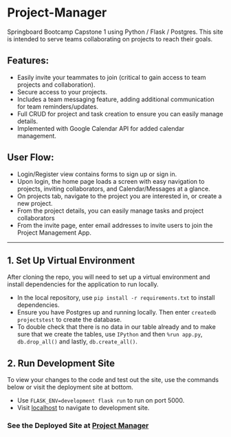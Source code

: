 # Project-Manager
Springboard Bootcamp Capstone 1 using Python / Flask / Postgres. This site is intended to serve teams collaborating on projects to reach their goals. 

## Features: 
- Easily invite your teammates to join (critical to gain access to team projects and collaboration).
- Secure access to your projects.
- Includes a team messaging feature, adding additional communication for team reminders/updates.
- Full CRUD for project and task creation to ensure you can easily manage details.
- Implemented with Google Calendar API for added calendar management.

## User Flow: 
- Login/Register view contains forms to sign up or sign in.
- Upon login, the home page loads a screen with easy navigation to projects, inviting collaborators, and Calendar/Messages at a glance.
- On projects tab, navigate to the project you are interested in, or create a new project.
- From the project details, you can easily manage tasks and project collaborators
- From the invite page, enter email addresses to invite users to join the Project Management App.

---
## 1. Set Up Virtual Environment
After cloning the repo, you will need to set up a virtual environment and install dependencies for the application to run locally.
- In the local repository, use `pip install -r requirements.txt` to install dependencies.
- Ensure you have Postgres up and running locally. Then enter `createdb projectstest` to create the database.
- To double check that there is no data in our table already and to make sure that we create the tables, use `IPython` and then `%run app.py`, `db.drop_all()` and lastly, `db.create_all()`.

## 2. Run Development Site
To view your changes to the code and test out the site, use the commands below or visit the deployment site at bottom.
- Use `FLASK_ENV=development flask run` to run on port 5000.
- Visit [localhost](https://localhost:5000) to navigate to development site.

### See the Deployed Site at [Project Manager](google.com)